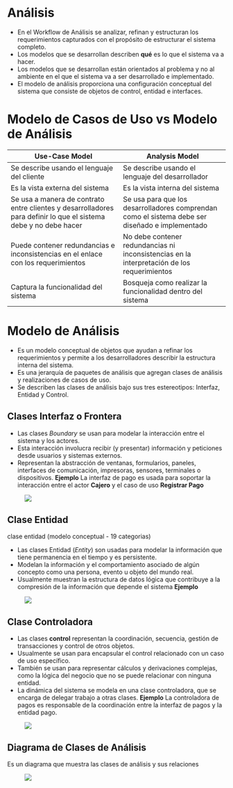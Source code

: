 
# Análisis
- En el Workflow de Análisis se analizar, refinan y estructuran los requerimientos capturados con el propósito de estructurar el sistema completo.
- Los modelos que se desarrollan describen **qué** es lo que el sistema va a hacer.
- Los modelos que se desarrollan están orientados al problema y no al ambiente en el que el sistema va a ser desarrollado e implementado.
- El modelo de análisis proporciona una configuración conceptual del sistema que consiste de objetos de control, entidad e interfaces.

# Modelo de Casos de Uso vs Modelo de Análisis


| Use-Case Model                                                                                                   | Analysis Model                                                                                  |
| ---------------------------------------------------------------------------------------------------------------- | ----------------------------------------------------------------------------------------------- |
| Se describe usando el lenguaje del cliente                                                                       | Se describe usando el lenguaje del desarrollador                                                |
| Es la vista externa del sistema                                                                                  | Es la vista interna del sistema                                                                 |
| Se usa a manera de contrato entre clientes y desarrolladores para definir lo que el sistema debe y no debe hacer | Se usa para que los desarrolladores comprendan como el sistema debe ser diseñado e implementado |
| Puede contener redundancias e inconsistencias en el enlace con los requerimientos                                | No debe contener redundancias ni inconsistencias en la interpretación de los requerimientos     |
| Captura la funcionalidad del sistema                                                                             | Bosqueja como realizar la funcionalidad dentro del sistema                                      |

# Modelo de Análisis
- Es un modelo conceptual de objetos que ayudan a refinar los requerimientos y permite a los desarrolladores describir la estructura interna del sistema.
- Es una jerarquía de paquetes de análisis que agregan clases de análisis y realizaciones de casos de uso.
- Se describen las clases de análisis bajo sus tres estereotipos: Interfaz, Entidad y Control.

## Clases Interfaz o Frontera
- Las clases *Boundary* se usan para modelar la interacción entre el sistema y los actores.
- Esta interacción involucra recibir (y presentar) información y peticiones desde usuarios y sistemas externos.
- Representan la abstracción de ventanas, formularios, paneles, interfaces de comunicación, impresoras, sensores, terminales o dispositivos.
**Ejemplo**
La interfaz de pago es usada para soportar la interacción entre el actor **Cajero** y el caso de uso **Registrar Pago**

<figure>
<img src="C:\Users\mitch\OneDrive - UNIVERSIDAD NACIONAL DE INGENIERIA\Mi unidad\My Notes\My Notes\Ingenieria de Software\imgs\ejemplo-clase-interfaz.png" >
</figure>

## Clase Entidad
clase entidad (modelo conceptual - 19 categorias)

- Las clases Entidad (*Entity*) son usadas para modelar la información que tiene permanencia en el tiempo y es persistente.
- Modelan la información y el comportamiento asociado de algún concepto como una persona, evento u objeto del mundo real.
- Usualmente muestran la estructura de datos lógica que contribuye a la compresión de la información que depende el sistema
**Ejemplo**

<figure>
<img src="C:\Users\mitch\OneDrive - UNIVERSIDAD NACIONAL DE INGENIERIA\Mi unidad\My Notes\My Notes\Ingenieria de Software\imgs\ejemplo-clase-entidad.png" >
</figure>

## Clase Controladora
- Las clases **control** representan la coordinación, secuencia, gestión de transacciones y control de otros objetos.
- Usualmente se usan para encapsular el control relacionado con un caso de uso específico.
- También se usan para representar cálculos y derivaciones complejas, como la lógica del negocio que no se puede relacionar con ninguna entidad.
- La dinámica del sistema se modela en una clase controladora, que se encarga de delegar trabajo a otras clases.
**Ejemplo**
La controladora de pagos es responsable de la coordinación entre la interfaz de pagos y la entidad pago.

<figure>
<img src="C:\Users\mitch\OneDrive - UNIVERSIDAD NACIONAL DE INGENIERIA\Mi unidad\My Notes\My Notes\Ingenieria de Software\imgs\ejemplo-clase-controladora.png" >
</figure>

## Diagrama de Clases de Análisis
Es un diagrama que muestra las clases de análisis y sus relaciones
<figure>
<img src="C:\Users\mitch\OneDrive - UNIVERSIDAD NACIONAL DE INGENIERIA\Mi unidad\My Notes\My Notes\Ingenieria de Software\imgs\ejemplo-clase-controladora.png" >
</figure>

